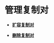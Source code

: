 # 管理复制对<a name="ZH-CN_TOPIC_0108560205"></a>

-   **[扩容复制对](扩容复制对.md)**  

-   **[删除复制对](删除复制对.md)**  


